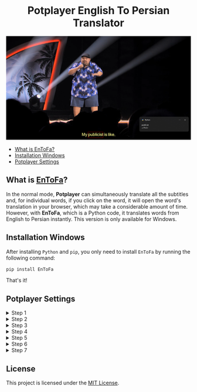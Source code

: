 <br>

<h1 align="center">
  Potplayer English To Persian Translator
</h1>

<p align="center"><img src="https://raw.githubusercontent.com/jepbura/potplayer-english-to-persian-translator/master/assets/images/07.png" alt="E2F" /></p>

- [What is EnToFa?](#what-is-bura-cli)
- [Installation Windows](#installation-windows)
- [Potplayer Settings](#potplayer-settings)

## What is [EnToFa](https://pypi.org/project/EnToFa)?

In the normal mode, **Potplayer** can simultaneously translate all the subtitles and, for individual words, if you click on the word, it will open the word's translation in your browser, which may take a considerable amount of time. However, with **EnToFa**, which is a Python code, it translates words from English to Persian instantly. This version is only available for Windows.

## Installation Windows

After installing `Python` and `pip`, you only need to install `EnToFa` by running the following command:

```bash
pip install EnToFa
```

That's it!

## Potplayer Settings

<details>
	<summary>Step 1</summary>
	<br/>
	<div>Right-click on an English word and then click on "Customize."</div>
	<br/>
	<img src="https://raw.githubusercontent.com/jepbura/potplayer-english-to-persian-translator/master/assets/images/01.png" alt="01 png" />
</details>

<details>
	<summary>Step 2</summary>
	<br/>
	<div>Click on "Add".</div>
	<br/>
	<img src="https://raw.githubusercontent.com/jepbura/potplayer-english-to-persian-translator/master/assets/images/02.png" alt="02 png" />
</details>

<details>
	<summary>Step 3</summary>
	<br/>
	<div>Please provide the following information in the title and path:</div>
	<div>Title: Translator</div>
	<div>Path: EnToFa "%%SS"</div>
	<br/>
	<img src="https://raw.githubusercontent.com/jepbura/potplayer-english-to-persian-translator/master/assets/images/03.png" alt="03 png" />
</details>

<details>
	<summary>Step 4</summary>
	<br/>
	<div>Click on "Ok".</div>
	<br/>
	<img src="https://raw.githubusercontent.com/jepbura/potplayer-english-to-persian-translator/master/assets/images/04.png" alt="04 png" />
</details>

<details>
	<summary>Step 5</summary>
	<br/>
	<div>Click on the newly entered information and use the "Up" button to move it to the top.</div>
	<br/>
	<img src="https://raw.githubusercontent.com/jepbura/potplayer-english-to-persian-translator/master/assets/images/05.png" alt="05 png" />
</details>

<details>
	<summary>Step 6</summary>
	<br/>
	<div>As you can see, our information is being recorded.</div>
	<br/>
	<img src="https://raw.githubusercontent.com/jepbura/potplayer-english-to-persian-translator/master/assets/images/06.png" alt="06 png" />
</details>

<details>
	<summary>Step 7</summary>
	<br/>
	<div>By clicking on each word, a translation of that word into Persian will appear as a notification.</div>
	<br/>
	<img src="https://raw.githubusercontent.com/jepbura/potplayer-english-to-persian-translator/master/assets/images/07.png" alt="07 png" />
</details>

## License

This project is licensed under the [MIT License](LICENSE).